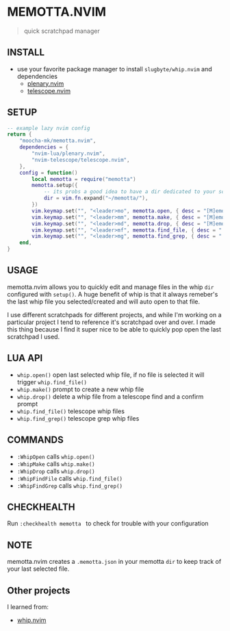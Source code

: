 # MEMOTTA.NVIM

> quick scratchpad manager

## INSTALL

- use your favorite package manager to install `slugbyte/whip.nvim` and dependencies
  - [plenary.nvim](https://github.com/nvim-lua/plenary.nvim)
  - [telescope.nvim](https://github.com/nvim-telescope/telescope.nvim)

## SETUP

```lua
-- example lazy nvim config
return {
	"moocha-mk/memotta.nvim",
	dependencies = {
		"nvim-lua/plenary.nvim",
		"nvim-telescope/telescope.nvim",
	},
	config = function()
		local memotta = require("memotta")
		memotta.setup({
			-- its probs a good idea to have a dir dedicated to your scratchpads
			dir = vim.fn.expand("~/memotta/"),
		})
		vim.keymap.set("", "<leader>mo", memotta.open, { desc = "[M]emotta [O]pen" })
		vim.keymap.set("", "<leader>mm", memotta.make, { desc = "[M]emotta [M]ake" })
		vim.keymap.set("", "<leader>md", memotta.drop, { desc = "[M]emotta [D]rop" })
		vim.keymap.set("", "<leader>mf", memotta.find_file, { desc = "[M]emotta [F]ile Search" })
		vim.keymap.set("", "<leader>mg", memotta.find_grep, { desc = "[M]emotta [G]rep Search" })
	end,
}
```

## USAGE

memotta.nvim allows you to quickly edit and manage files in the whip `dir` configured with `setup()`.
A huge benefit of whip is that it always remeber's the last whip file you
selected/created and will auto open to that file.

I use different scratchpads for different projects, and while I'm working on a
particular project I tend to reference it's scratchpad over and over. I made this thing because I find
it super nice to be able to quickly pop open the last scratchpad I used.

## LUA API

- `whip.open()` open last selected whip file, if no file is selected
  it will trigger `whip.find_file()`
- `whip.make()` prompt to create a new whip file
- `whip.drop()` delete a whip file from a telescope find and a confirm prompt
- `whip.find_file()` telescope whip files
- `whip.find_grep()` telescope grep whip files

## COMMANDS

- `:WhipOpen` calls `whip.open()`
- `:WhipMake` calls `whip.make()`
- `:WhipDrop` calls `whip.drop()`
- `:WhipFindFile` calls `whip.find_file()`
- `:WhipFindGrep` calls `whip.find_grep()`

## CHECKHEALTH

Run `:checkhealth memotta ` to check for trouble with your configuration

## NOTE

memotta.nvim creates a `.memotta.json` in your memotta `dir` to keep track of
your last selected file.

## Other projects

I learned from:

- [whip.nvim](https://github.com/slugbyte/whip.nvim)
